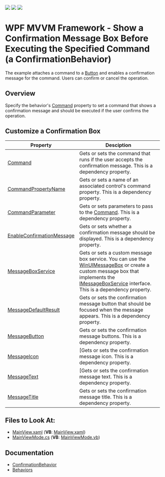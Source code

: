 <!-- default badges list -->
![](https://img.shields.io/endpoint?url=https://codecentral.devexpress.com/api/v1/VersionRange/128642270/21.1.5%2B)
[![](https://img.shields.io/badge/Open_in_DevExpress_Support_Center-FF7200?style=flat-square&logo=DevExpress&logoColor=white)](https://supportcenter.devexpress.com/ticket/details/T122992)
[![](https://img.shields.io/badge/📖_How_to_use_DevExpress_Examples-e9f6fc?style=flat-square)](https://docs.devexpress.com/GeneralInformation/403183)
<!-- default badges end -->
<!-- default file list -->
# WPF MVVM Framework - Show a Confirmation Message Box Before Executing the Specified Command (a ConfirmationBehavior)

The example attaches a command to a [Button](https://docs.microsoft.com/en-us/dotnet/api/system.windows.controls.button) and enables a confirmation message for the command. Users can confirm or cancel the operation.

## Overview

Specify the behavior's [Command](https://docs.devexpress.com/WPF/DevExpress.Mvvm.UI.ConfirmationBehavior.Command) property to set a command that shows a confirmation message and should be executed if the user confirms the operation.

## Customize a Confirmation Box


| Property | Desciption |
|-|-|
| [Command](https://docs.devexpress.com/WPF/DevExpress.Mvvm.UI.ConfirmationBehavior.Command) | Gets or sets the command that runs if the user accepts the confirmation message. This is a dependency property. |
| [CommandPropertyName](https://docs.devexpress.com/WPF/DevExpress.Mvvm.UI.ConfirmationBehavior.CommandPropertyName) | Gets or sets a name of an associated control's command property. This is a dependency property. |
| [CommandParameter](https://docs.devexpress.com/WPF/DevExpress.Mvvm.UI.ConfirmationBehavior.CommandParameter) | Gets or sets parameters to pass to the [Command](https://docs.devexpress.com/WPF/DevExpress.Mvvm.UI.ConfirmationBehavior.Command). This is a dependency property. |
| [EnableConfirmationMessage](https://docs.devexpress.com/WPF/DevExpress.Mvvm.UI.ConfirmationBehavior.EnableConfirmationMessage) | Gets or sets whether a confirmation message should be displayed. This is a dependency property. |
| [MessageBoxService](https://docs.devexpress.com/WPF/DevExpress.Mvvm.UI.ConfirmationBehavior.MessageBoxService) | Gets or sets a custom message box service. You can use the [WinUIMessageBox](https://docs.devexpress.com/WPF/DevExpress.Xpf.WindowsUI.WinUIMessageBox) or create a custom message box that implements the [IMessageBoxService](https://docs.devexpress.com/WPF/DevExpress.Mvvm.IMessageBoxService) interface. This is a dependency property. |
| [MessageDefaultResult](https://docs.devexpress.com/WPF/DevExpress.Mvvm.UI.ConfirmationBehavior.MessageDefaultResult) | Gets or sets the confirmation message button that should be focused when the message appears. This is a dependency property. |
| [MessageButton](https://docs.devexpress.com/WPF/DevExpress.Mvvm.UI.ConfirmationBehavior.MessageButton) | Gets or sets the confirmation message buttons. This is a dependency property. |
| [MessageIcon](https://docs.devexpress.com/WPF/DevExpress.Mvvm.UI.ConfirmationBehavior.MessageIcon) | [Gets or sets the confirmation message icon. This is a dependency property. |
| [MessageText](https://docs.devexpress.com/WPF/DevExpress.Mvvm.UI.ConfirmationBehavior.MessageText) | [Gets or sets the confirmation message text. This is a dependency property. |
| [MessageTitle](https://docs.devexpress.com/WPF/DevExpress.Mvvm.UI.ConfirmationBehavior.MessageTitle) | Gets or sets the confirmation message title. This is a dependency property. |



<!-- default file list --> 
## Files to Look At:
- [MainView.xaml](./CS/View/MainView.xaml) (**VB**: [MainView.xaml](./VB/View/MainView.xaml))
- [MainViewMode.cs](./CS/ViewModel/MainViewModel.cs) (**VB**: [MainViewMode.vb](./VB/ViewModel/MainViewModel.vb))
<!-- default file list end -->

## Documentation

- [ConfirmationBehavior](https://docs.devexpress.com/WPF/DevExpress.Mvvm.UI.ConfirmationBehavior)
- [Behaviors](https://docs.devexpress.com/WPF/17442/mvvm-framework/behaviors)
